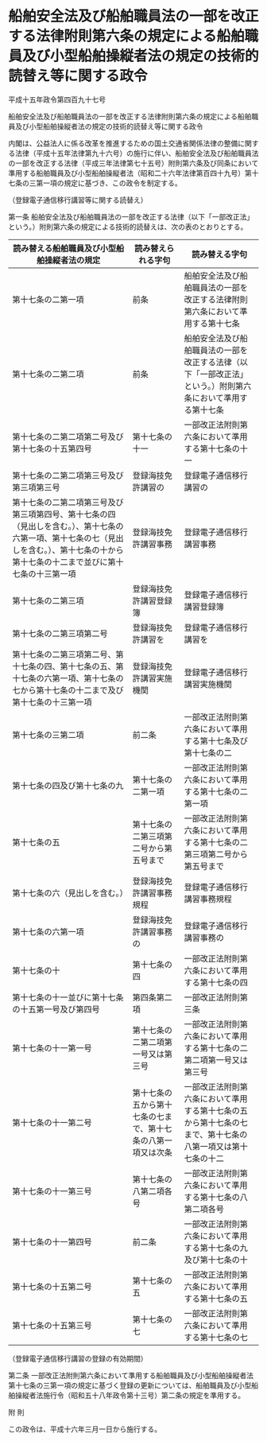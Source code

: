 # 船舶安全法及び船舶職員法の一部を改正する法律附則第六条の規定による船舶職員及び小型船舶操縦者法の規定の技術的読替え等に関する政令

平成十五年政令第四百九十七号

船舶安全法及び船舶職員法の一部を改正する法律附則第六条の規定による船舶職員及び小型船舶操縦者法の規定の技術的読替え等に関する政令

内閣は、公益法人に係る改革を推進するための国土交通省関係法律の整備に関する法律（平成十五年法律第九十六号）の施行に伴い、船舶安全法及び船舶職員法の一部を改正する法律（平成三年法律第七十五号）附則第六条及び同条において準用する船舶職員及び小型船舶操縦者法（昭和二十六年法律第百四十九号）第十七条の三第一項の規定に基づき、この政令を制定する。

（登録電子通信移行講習等に関する読替え）

第一条 船舶安全法及び船舶職員法の一部を改正する法律（以下「一部改正法」という。）附則第六条の規定による技術的読替えは、次の表のとおりとする。

読み替える船舶職員及び小型船舶操縦者法の規定 | 読み替えられる字句 | 読み替える字句  
---|---|---  
第十七条の二第一項 | 前条 | 船舶安全法及び船舶職員法の一部を改正する法律附則第六条において準用する第十七条  
第十七条の二第二項 | 前条 | 船舶安全法及び船舶職員法の一部を改正する法律（以下「一部改正法」という。）附則第六条において準用する第十七条  
第十七条の二第二項第二号及び第十七条の十五第四号 | 第十七条の十一 | 一部改正法附則第六条において準用する第十七条の十一  
第十七条の二第二項第三号及び第三項第三号 | 登録海技免許講習の | 登録電子通信移行講習の  
第十七条の二第二項第三号及び第三項第四号、第十七条の四（見出しを含む。）、第十七条の六第一項、第十七条の七（見出しを含む。）、第十七条の十から第十七条の十二まで並びに第十七条の十三第一項 | 登録海技免許講習事務 | 登録電子通信移行講習事務  
第十七条の二第三項 | 登録海技免許講習登録簿 | 登録電子通信移行講習登録簿  
第十七条の二第三項第二号 | 登録海技免許講習を | 登録電子通信移行講習を  
第十七条の二第三項第二号、第十七条の四、第十七条の五、第十七条の六第一項、第十七条の七から第十七条の十二まで及び第十七条の十三第一項 | 登録海技免許講習実施機関 | 登録電子通信移行講習実施機関  
第十七条の三第二項 | 前二条 | 一部改正法附則第六条において準用する第十七条及び第十七条の二  
第十七条の四及び第十七条の九 | 第十七条の二第一項 | 一部改正法附則第六条において準用する第十七条の二第一項  
第十七条の五 | 第十七条の二第三項第二号から第五号まで | 一部改正法附則第六条において準用する第十七条の二第三項第二号から第五号まで  
第十七条の六（見出しを含む。） | 登録海技免許講習事務規程 | 登録電子通信移行講習事務規程  
第十七条の六第一項 | 登録海技免許講習事務の | 登録電子通信移行講習事務の  
第十七条の十 | 第十七条の四 | 一部改正法附則第六条において準用する第十七条の四  
第十七条の十一並びに第十七条の十五第一号及び第四号 | 第四条第二項 | 一部改正法附則第三条  
第十七条の十一第一号 | 第十七条の二第二項第一号又は第三号 | 一部改正法附則第六条において準用する第十七条の二第二項第一号又は第三号  
第十七条の十一第二号 | 第十七条の五から第十七条の七まで、第十七条の八第一項又は次条 | 一部改正法附則第六条において準用する第十七条の五から第十七条の七まで、第十七条の八第一項又は第十七条の十二  
第十七条の十一第三号 | 第十七条の八第二項各号 | 一部改正法附則第六条において準用する第十七条の八第二項各号  
第十七条の十一第四号 | 前二条 | 一部改正法附則第六条において準用する第十七条の九及び第十七条の十  
第十七条の十五第二号 | 第十七条の五 | 一部改正法附則第六条において準用する第十七条の五  
第十七条の十五第三号 | 第十七条の七 | 一部改正法附則第六条において準用する第十七条の七  
  
（登録電子通信移行講習の登録の有効期間）

第二条 一部改正法附則第六条において準用する船舶職員及び小型船舶操縦者法第十七条の三第一項の規定に基づく登録の更新については、船舶職員及び小型船舶操縦者法施行令（昭和五十八年政令第十三号）第二条の規定を準用する。

附 則

この政令は、平成十六年三月一日から施行する。
